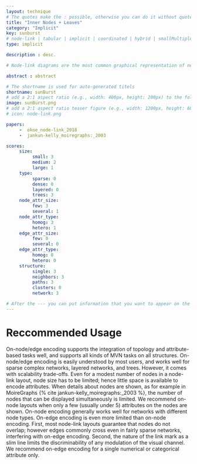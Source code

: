 ```yaml
---
layout: technique
# The quotes make the : possible, otherwise you can do it without quotes
title: "Inner Nodes + Leaves"
category: "Implicit"
key: sunburst
# node-link | tabular | implicit | coordinated | hybrid | smallMultiples
type: implicit

description : desc.

# Node-link diagrams are the most common graphical representation of networks. In a node-link diagram, the nodes are drawn as point marks and the links as line/curve marks connecting the nodes. Node link layouts are the subject of its own field of study -- graph drawing -- and countless algorithms for node-link layouts have been developed.

abstract : abstract

# The shortname is used for auto-generated titels
shortname: sunBurst
# add a 2:1 aspect ratio (e.g., width: 400px, height: 200px) to the folder /assets/images/papers/
image: sunBurst.png
# add a 2:1 aspect ratio teaser figure (e.g., width: 1200px, height: 600px) to the folder /assets/images/papers/
# icon: node-link.png

papers:
     -  okoe_node-link_2018
     -  jankun-kelly_moiregraphs:_2003

scores:
     size: 
          small: 3
          medium: 2
          large: 1
     type: 
          sparse: 0
          dense: 0
          layered: 0
          trees: 3
     node_attr_size: 
          few: 3
          several: 1
     node_attr_type: 
          homog: 3
          hetero: 1
     edge_attr_size: 
          few: 0
          several: 0
     edge_attr_type: 
          homog: 0
          hetero: 0
     structure: 
          single: 3
          neighbors: 3
          paths: 3
          clusters: 0
          network: 3

# After the --- you can put information that you want to appear on the website using markdown formatting or HTML. A good example are acknowledgements, extra references, an erratum, etc.
---
```


# Reccommended Usage

On-node/edge encoding supports the integration of topology and attribute-based tasks well, and supports all kinds of MVN tasks on all structures. On-node/edge encoding is easily understood by most users, and works well for sparse complex networks, layered networks, and trees. However, it comes with scalability trade-offs. Even for a modest number of nodes in a node-link layout, node size has to be limited; hence little space is available to encode attributes. When details about nodes are shown, as for example in MoireGraphs {% cite jankun-kelly_moiregraphs:_2003 %}, the number of nodes that can be displayed simultaneously is limited. We recommend on-node layouts when only a few (usually under 5) attributes on the nodes are shown. On-node encoding generally works well for networks with different node types. On-edge encoding is even more limited than on-node encoding. First, most node-link layouts guarantee that nodes do not overlap; however edges commonly cross even in fairly sparse networks, interfering with on-edge encoding. Second, the nature of the link mark as a slim line limits the discriminability of any modulation of the visual channel. We recommend on-edge encoding for a single numerical or categorical attribute only.  



